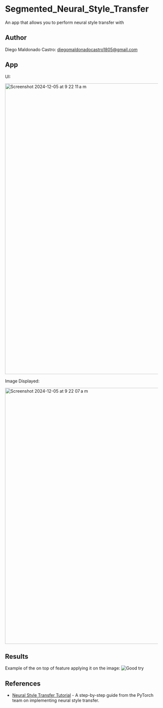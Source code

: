 # Segmented_Neural_Style_Transfer
An app that allows you to perform neural style transfer with
## Author
Diego Maldonado Castro: diegomaldonadocastro1805@gmail.com

## App


UI:

<img width="956" alt="Screenshot 2024-12-05 at 9 22 11 a m" src="https://github.com/user-attachments/assets/1e8f8d79-0a88-46a2-aaa3-6ef66665bca9">


Image Displayed:

<img width="842" alt="Screenshot 2024-12-05 at 9 22 07 a m" src="https://github.com/user-attachments/assets/6c8c6eed-baca-4dbe-8432-e21754490c61">


## Results
Example of the on top of feature applying it on the image:
![Good try](https://github.com/user-attachments/assets/df4e745e-72d0-4547-9a74-9f85eb3e1f38)

## References
- [Neural Style Transfer Tutorial](https://pytorch.org/tutorials/advanced/neural_style_tutorial.html) - A step-by-step guide from the PyTorch team on implementing neural style transfer.

